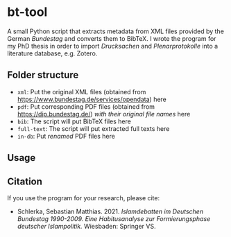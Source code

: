 # bt-tool
A small Python script that extracts metadata from XML files provided by the German *Bundestag* and converts them to BibTeX. I wrote the program for my PhD thesis in order to import *Drucksachen* and *Plenarprotokolle* into a literature database, e.g. Zotero.

## Folder structure

- `xml`: Put the original XML files (obtained from https://www.bundestag.de/services/opendata) here
- `pdf`: Put corresponding PDF files (obtained from https://dip.bundestag.de/) *with their original file names* here
- `bib`: The script will put BibTeX files here
- `full-text`: The script will put extracted full texts here
- `in-db`: Put *renamed* PDF files here

## Usage


## Citation
If you use the program for your research, please cite:

- Schlerka, Sebastian Matthias. 2021. *Islamdebatten im Deutschen Bundestag 1990-2009. Eine Habitusanalyse zur Formierungsphase deutscher Islampolitik.* Wiesbaden: Springer VS.

